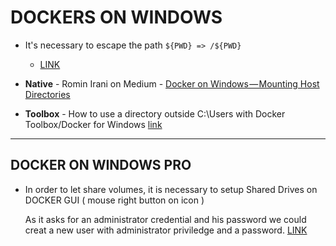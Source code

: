 # DOCKERS ON WINDOWS

* It's necessary to escape the path `${PWD} => /${PWD}`
  * [LINK](https://stackoverflow.com/questions/50608301/docker-mounted-volume-adds-c-to-end-of-windows-path-when-translating-from-linux)

* **Native** - Romin Irani on Medium - [Docker on Windows — Mounting Host Directories](https://rominirani.com/docker-on-windows-mounting-host-directories-d96f3f056a2c)  

* **Toolbox** - How to use a directory outside C:\Users with Docker Toolbox/Docker for Windows [link](http://support.divio.com/local-development/docker/how-to-use-a-directory-outside-cusers-with-docker-toolboxdocker-for-windows)

--------------------------------------

## DOCKER ON WINDOWS PRO

* In order to let share volumes, it is necessary to setup Shared Drives on DOCKER GUI ( mouse right button on icon )

  As it asks for an administrator credential and his password we could creat a new user with administrator priviledge and a password. [LINK](https://forums.docker.com/t/how-to-share-windows-drives-with-a-user-without-password/22933/3)
